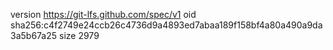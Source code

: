 version https://git-lfs.github.com/spec/v1
oid sha256:c4f2749e24ccb26c4736d9a4893ed7abaa189f158bf4a80a490a9da3a5b67a25
size 2979
